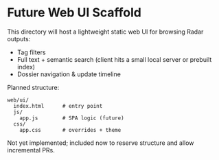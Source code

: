 # Future Web UI Scaffold

This directory will host a lightweight static web UI for browsing Radar outputs:
- Tag filters
- Full text + semantic search (client hits a small local server or prebuilt index)
- Dossier navigation & update timeline

Planned structure:
```
web/ui/
  index.html      # entry point
  js/
    app.js        # SPA logic (future)
  css/
    app.css       # overrides + theme
```

Not yet implemented; included now to reserve structure and allow incremental PRs.